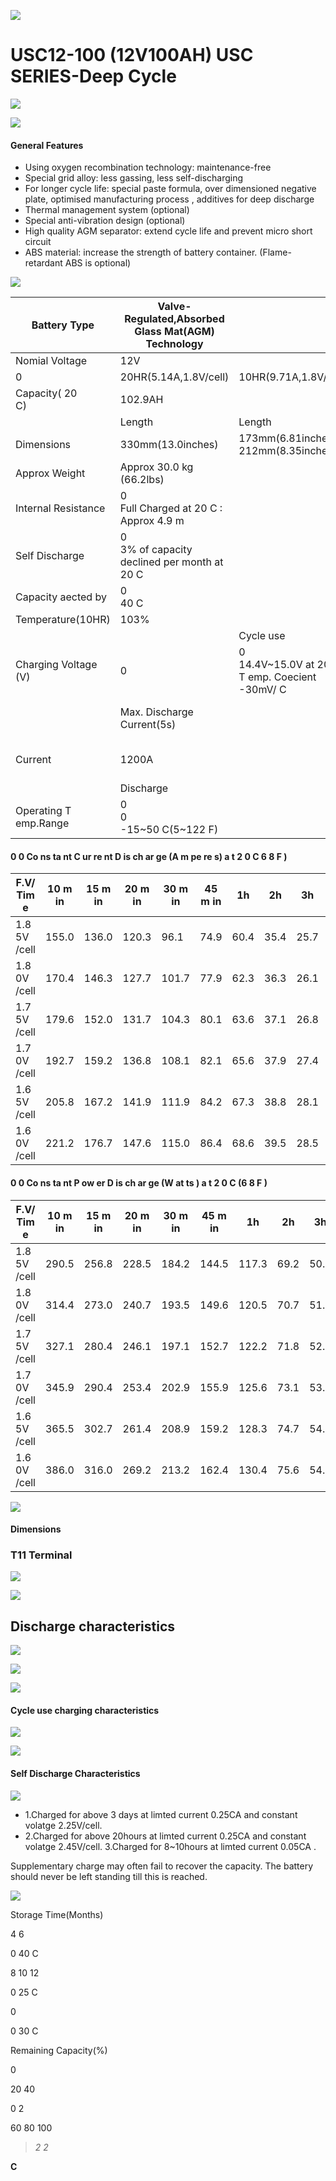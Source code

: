 ![](_page_0_Picture_0.jpeg)

# USC12-100 (12V100AH) USC SERIES-Deep Cycle

![](_page_0_Picture_2.jpeg)

![](_page_0_Picture_3.jpeg)

#### **General Features**

- Using oxygen recombination technology: maintenance-free
- Special grid alloy: less gassing, less self-discharging
- For longer cycle life: special paste formula, over dimensioned negative plate, optimised manufacturing process , additives for deep discharge
- Thermal management system (optional)
- Special anti-vibration design (optional)
- High quality AGM separator: extend cycle life and prevent micro short circuit
- ABS material: increase the strength of battery container. (Flame-retardant ABS is optional)

![](_page_0_Picture_12.jpeg)

| Battery Type          | Valve-Regulated,Absorbed<br>Glass Mat(AGM)<br>Technology |                                                    |                       |                          |                             |                                                    |  |  |  |  |
|-----------------------|----------------------------------------------------------|----------------------------------------------------|-----------------------|--------------------------|-----------------------------|----------------------------------------------------|--|--|--|--|
| Nomial Voltage        | 12V                                                      |                                                    |                       |                          |                             |                                                    |  |  |  |  |
| 0                     | 20HR(5.14A,1.8V/cell)                                    | 10HR(9.71A,1.8V/cell)                              | 5HR(17.5A,1.75V/cell) |                          | 1HR(68.6A,1.6V/cell)        |                                                    |  |  |  |  |
| Capacity( 20<br>C)    | 102.9AH                                                  |                                                    | 97.1AH                | 87.5AH                   |                             | 68.6AH                                             |  |  |  |  |
|                       | Length                                                   | Length                                             |                       | Length                   |                             | Length                                             |  |  |  |  |
| Dimensions            | 330mm(13.0inches)                                        | 173mm(6.81inches)<br>212mm(8.35inches)             |                       |                          |                             | 200mm(7.87inches)                                  |  |  |  |  |
| Approx Weight         | Approx 30.0 kg (66.2lbs)                                 |                                                    |                       |                          |                             |                                                    |  |  |  |  |
| Internal Resistance   | 0<br>Full Charged at 20 C : Approx 4.9 m                 |                                                    |                       |                          |                             |                                                    |  |  |  |  |
| Self Discharge        | 0<br>3% of capacity declined per month at 20 C           |                                                    |                       |                          |                             |                                                    |  |  |  |  |
| Capacity aected by    | 0<br>40 C                                                |                                                    | 0<br>25 C             | 0 0 C                    | 0<br>-15 C                  |                                                    |  |  |  |  |
| Temperature(10HR)     | 103%                                                     |                                                    | 100%                  | 86%                      |                             | 65%                                                |  |  |  |  |
|                       |                                                          | Cycle use                                          |                       | Float use                |                             |                                                    |  |  |  |  |
| Charging Voltage (V)  | 0                                                        | 0<br>14.4V~15.0V at 20 C. T emp. Coecient -30mV/ C |                       |                          | 0                           | 0<br>13.5V~13.8V at 20 C. T emp. Coecient -20mV/ C |  |  |  |  |
|                       | Max. Discharge Current(5s)                               |                                                    |                       | Initial Charging Current |                             |                                                    |  |  |  |  |
| Current               | 1200A                                                    |                                                    |                       | Less than 30A            |                             |                                                    |  |  |  |  |
|                       | Discharge                                                |                                                    | Charging              |                          | Storage                     |                                                    |  |  |  |  |
| Operating T emp.Range | 0<br>0<br>-15~50 C(5~122 F)                              |                                                    | 0<br>0~40 C(32~104 F) | 0                        | 0<br>0<br>-15~40 C(5~104 F) |                                                    |  |  |  |  |

#### **0 0 Co ns ta nt C ur re nt D is ch ar ge (A m pe re s) a t 2 0 C 6 8 F )**

| F.V/ Tim e   | 10 m in | 15 m in | 20 m in | 30 m in | 45 m in | 1h   | 2h   | 3h   | 4h   | 5h   | 6h   | 8h   | 10 h | 20 h |
|--------------|---------|---------|---------|---------|---------|------|------|------|------|------|------|------|------|------|
| 1.8 5V /cell | 155.0   | 136.0   | 120.3   | 96.1    | 74.9    | 60.4 | 35.4 | 25.7 | 20.3 | 16.8 | 14.7 | 11.6 | 9.57 | 5.08 |
| 1.8 0V /cell | 170.4   | 146.3   | 127.7   | 101.7   | 77.9    | 62.3 | 36.3 | 26.1 | 20.6 | 17.1 | 14.9 | 11.8 | 9.71 | 5.14 |
| 1.7 5V /cell | 179.6   | 152.0   | 131.7   | 104.3   | 80.1    | 63.6 | 37.1 | 26.8 | 21.2 | 17.5 | 15.1 | 11.9 | 9.80 | 5.19 |
| 1.7 0V /cell | 192.7   | 159.2   | 136.8   | 108.1   | 82.1    | 65.6 | 37.9 | 27.4 | 21.6 | 17.8 | 15.4 | 12.1 | 9.89 | 5.23 |
| 1.6 5V /cell | 205.8   | 167.2   | 141.9   | 111.9   | 84.2    | 67.3 | 38.8 | 28.1 | 22.0 | 18.1 | 15.6 | 12.2 | 10.0 | 5.27 |
| 1.6 0V /cell | 221.2   | 176.7   | 147.6   | 115.0   | 86.4    | 68.6 | 39.5 | 28.5 | 22.3 | 18.4 | 15.9 | 12.4 | 10.1 | 5.30 |

#### **0 0 Co ns ta nt P ow er D is ch ar ge (W at ts ) a t 2 0 C (6 8 F )**

| F.V/ Tim e   | 10 m in | 15 m in | 20 m in | 30 m in | 45 m in | 1h    | 2h   | 3h   | 4h   | 5h   | 6h   | 8h   | 10 h | 20 h  |
|--------------|---------|---------|---------|---------|---------|-------|------|------|------|------|------|------|------|-------|
| 1.8 5V /cell | 290.5   | 256.8   | 228.5   | 184.2   | 144.5   | 117.3 | 69.2 | 50.4 | 40.1 | 33.4 | 29.2 | 23.2 | 19.3 | 10.29 |
| 1.8 0V /cell | 314.4   | 273.0   | 240.7   | 193.5   | 149.6   | 120.5 | 70.7 | 51.1 | 40.5 | 33.8 | 29.5 | 23.5 | 19.5 | 10.39 |
| 1.7 5V /cell | 327.1   | 280.4   | 246.1   | 197.1   | 152.7   | 122.2 | 71.8 | 52.1 | 41.4 | 34.4 | 29.9 | 23.7 | 19.6 | 10.44 |
| 1.7 0V /cell | 345.9   | 290.4   | 253.4   | 202.9   | 155.9   | 125.6 | 73.1 | 53.1 | 42.0 | 34.9 | 30.3 | 23.9 | 19.7 | 10.48 |
| 1.6 5V /cell | 365.5   | 302.7   | 261.4   | 208.9   | 159.2   | 128.3 | 74.7 | 54.3 | 42.7 | 35.3 | 30.8 | 24.1 | 19.9 | 10.53 |
| 1.6 0V /cell | 386.0   | 316.0   | 269.2   | 213.2   | 162.4   | 130.4 | 75.6 | 54.9 | 43.2 | 35.8 | 31.1 | 24.3 | 20.0 | 10.57 |

![](_page_0_Picture_18.jpeg)

#### Dimensions

### **T11 Terminal**

![](_page_1_Figure_2.jpeg)

![](_page_1_Figure_3.jpeg)

## Discharge characteristics

![](_page_1_Figure_5.jpeg)

![](_page_1_Figure_6.jpeg)

![](_page_1_Figure_7.jpeg)

#### Cycle use charging characteristics

![](_page_1_Figure_9.jpeg)

![](_page_1_Figure_10.jpeg)

#### Self Discharge Characteristics

![](_page_1_Figure_12.jpeg)

- 1.Charged for above 3 days at limted current 0.25CA and constant volatge 2.25V/cell.
- 2.Charged for above 20hours at limted current 0.25CA and constant volatge 2.45V/cell. 3.Charged for 8~10hours at limted current 0.05CA .

Supplementary charge may often fail to recover the capacity. The battery should never be left standing till this is reached.

![](_page_1_Figure_16.jpeg)

Storage Time(Months)

4 6

0 40 C

8 10 12

0 25 C

0

0 30 C

Remaining Capacity(%)

0

20 40

0 2

60 80 100

> *2 2*

**C**